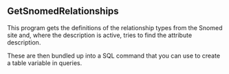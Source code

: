 ## GetSnomedRelationships

This program gets the definitions of the relationship types from the Snomed site and, where the description is active, tries to find the attribute description. 

These are then bundled up into a SQL command that you can use to create a table variable in queries.